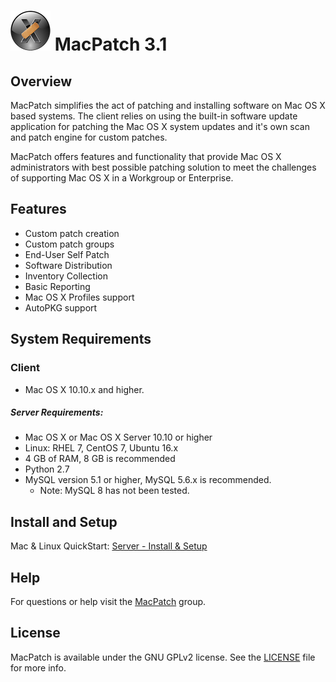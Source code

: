 # ![MPLogo](/Docs/docs/Images/MPLogo_64x64.png) MacPatch 3.1

## Overview
MacPatch simplifies the act of patching and installing software on Mac OS X based systems. The client relies on using the built-in software update application for patching the Mac OS X system updates and it's own scan and patch engine for custom patches. 

MacPatch offers features and functionality that provide Mac OS X administrators with best possible patching solution to meet the challenges of supporting Mac OS X in a Workgroup or Enterprise.

## Features

* Custom patch creation
* Custom patch groups
* End-User Self Patch
* Software Distribution
* Inventory Collection
* Basic Reporting
* Mac OS X Profiles support
* AutoPKG support

## System Requirements

### Client 
* Mac OS X 10.10.x and higher.

##### Server Requirements:
* Mac OS X or Mac OS X Server 10.10 or higher 
* Linux: RHEL 7, CentOS 7, Ubuntu 16.x
* 4 GB of RAM, 8 GB is recommended
* Python 2.7
* MySQL version 5.1 or higher, MySQL 5.6.x is recommended.
	* Note: MySQL 8 has not been tested. 	

## Install and Setup

Mac & Linux QuickStart: [Server - Install & Setup](Docs/Server%20-%20Install%20&%20Setup.md)

## Help
For questions or help visit the [MacPatch](https://groups.google.com/d/forum/macpatch) group.

## License

MacPatch is available under the GNU GPLv2 license. See the [LICENSE](LICENSE "License") file for more info.

